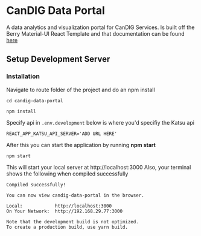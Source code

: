 # CanDIG Data Portal

A data analytics and visualization portal for CanDIG Services. Is built off the Berry Material-UI React Template and that documentation can be found [here](https://codedthemes.gitbook.io/berry/)

## Setup Development Server

### Installation

Navigate to route folder of the project and do an npm install

```
cd candig-data-portal
```

```
npm install
```


Specify api in `.env.development` below is where you'd specifiy the Katsu api

```
REACT_APP_KATSU_API_SERVER='ADD URL HERE'
```


After this you can start the application by running **npm start**
    
```
npm start
```

This will start your local server at http://localhost:3000 Also, your terminal shows the following when compiled successfully

```
Compiled successfully!

You can now view candig-data-portal in the browser.

Local:            http://localhost:3000    
On Your Network:  http://192.168.29.77:3000

Note that the development build is not optimized.
To create a production build, use yarn build.
```
